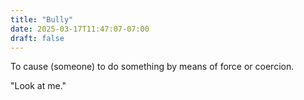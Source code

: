 ```yaml
---
title: "Bully"
date: 2025-03-17T11:47:07-07:00
draft: false
---
```


To cause (someone) to do something by means of force or coercion.

"Look at me."

